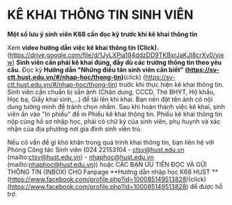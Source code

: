 # KÊ KHAI THÔNG TIN SINH VIÊN

**Một số lưu ý sinh viên K68 cần đọc kỹ trước khi kê khai thông tin**

Xem **video hướng dẫn việc kê khai thông tin **(Click)**.** (https://drive.google.com/file/d/1JyLXPia194ddzDD9TKBxrJaKJI8crXv0/view)
**Sinh viên cần phải kê khai đúng, đầy đủ các trường thông tin theo yêu cầu.**
Đọc kỹ **Hướng dẫn "Những điều tân sinh viên cần biết"  (https://sv-ctt.hust.edu.vn/#/nhap-hoc/thong-tin)**(click) (https://sv-ctt.hust.edu.vn/#/nhap-hoc/thong-tin) trước khi thực hiện kê khai thông tin.
Sinh viên cần chuẩn bị sẵn ảnh (Chân dung, CCCD, Thẻ BHYT, Hộ khẩu, Học bạ, Giấy khai sinh,...) để tải lên khi khai. Bạn nên đặt tên ảnh có nội dung tường minh để tránh chọn nhầm.
Sau khi hoàn thành việc kê khai, sinh viên ấn vào "In phiếu" để in Phiếu kê khai thông tin. Phiếu kê khai thông tin nộp cùng hồ sơ nhập học, phải có chữ ký của sinh viên, phụ huynh và xác nhận của địa phướng nơi gia đình sinh viên trú.

Nếu có vấn đề gì khó khăn trong quá trình khai thông tin, bạn liên hệ với Phòng Công tác Sinh viên (024 22153104 - ctsv@hust.edu.vn (mailto:ctsv@hust.edu.vn) - nhaphoc@hust.edu.vn (mailto:nhaphoc@hust.edu.vn)) hoặc CÁC BẠN ƯU TIÊN ĐỌC VÀ GỬI THÔNG TIN (INBOX) CHO Fanpage **Hướng dẫn nhập học K68 HUST ** (https://www.facebook.com/profile.php?id=100085149513828)(click) (https://www.facebook.com/profile.php?id=100085149513828) để được hỗ trợ.